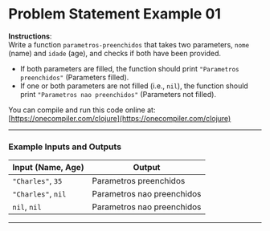 # Problem Statement Example 01

**Instructions**:  
Write a function `parametros-preenchidos` that takes two parameters, `nome` (name) and `idade` (age), and checks if both have been provided.

- If both parameters are filled, the function should print `"Parametros preenchidos"` (Parameters filled).  
- If one or both parameters are not filled (i.e., `nil`), the function should print `"Parametros nao preenchidos"` (Parameters not filled).

You can compile and run this code online at: [https://onecompiler.com/clojure](https://onecompiler.com/clojure)

---

### Example Inputs and Outputs

| **Input (Name, Age)**     | **Output**                    |
|---------------------------|-------------------------------|
| `"Charles"`, `35`         | Parametros preenchidos        |
| `"Charles"`, `nil`        | Parametros nao preenchidos    |
| `nil`, `nil`              | Parametros nao preenchidos    |

---


